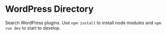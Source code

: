 # WordPress Directory

Search WordPress plugins. Use `npm install` to install node modules and `npm run dev` to start to develop.
